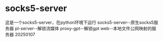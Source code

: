 # socks5-server
这是一个socks5-server，在python环境下运行
socks5-server--原生socks5服务器
pl-server--解锁流媒体
proxy-gpt--解锁gpt
web--本地文件公网映射的服务器
20250107
